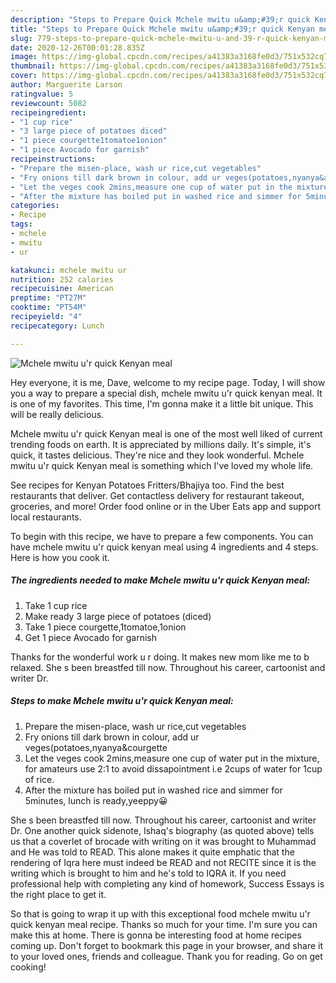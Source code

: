 ```yaml
---
description: "Steps to Prepare Quick Mchele mwitu u&amp;#39;r quick Kenyan meal"
title: "Steps to Prepare Quick Mchele mwitu u&amp;#39;r quick Kenyan meal"
slug: 779-steps-to-prepare-quick-mchele-mwitu-u-and-39-r-quick-kenyan-meal
date: 2020-12-26T00:01:28.835Z
image: https://img-global.cpcdn.com/recipes/a41383a3168fe0d3/751x532cq70/mchele-mwitu-ur-quick-kenyan-meal-recipe-main-photo.jpg
thumbnail: https://img-global.cpcdn.com/recipes/a41383a3168fe0d3/751x532cq70/mchele-mwitu-ur-quick-kenyan-meal-recipe-main-photo.jpg
cover: https://img-global.cpcdn.com/recipes/a41383a3168fe0d3/751x532cq70/mchele-mwitu-ur-quick-kenyan-meal-recipe-main-photo.jpg
author: Marguerite Larson
ratingvalue: 5
reviewcount: 5082
recipeingredient:
- "1 cup rice"
- "3 large piece of potatoes diced"
- "1 piece courgette1tomatoe1onion"
- "1 piece Avocado for garnish"
recipeinstructions:
- "Prepare the misen-place, wash ur rice,cut vegetables"
- "Fry onions till dark brown in colour, add ur veges(potatoes,nyanya&amp;courgette"
- "Let the veges cook 2mins,measure one cup of water put in the mixture, for amateurs use 2:1 to avoid dissapointment i.e 2cups of water for 1cup of rice."
- "After the mixture has boiled put in washed rice and simmer for 5minutes, lunch is ready,yeeppy😀"
categories:
- Recipe
tags:
- mchele
- mwitu
- ur

katakunci: mchele mwitu ur 
nutrition: 252 calories
recipecuisine: American
preptime: "PT27M"
cooktime: "PT54M"
recipeyield: "4"
recipecategory: Lunch

---
```



![Mchele mwitu u&#39;r quick Kenyan meal](https://img-global.cpcdn.com/recipes/a41383a3168fe0d3/751x532cq70/mchele-mwitu-ur-quick-kenyan-meal-recipe-main-photo.jpg)

Hey everyone, it is me, Dave, welcome to my recipe page. Today, I will show you a way to prepare a special dish, mchele mwitu u&#39;r quick kenyan meal. It is one of my favorites. This time, I'm gonna make it a little bit unique. This will be really delicious.

Mchele mwitu u&#39;r quick Kenyan meal is one of the most well liked of current trending foods on earth. It is appreciated by millions daily. It's simple, it's quick, it tastes delicious. They're nice and they look wonderful. Mchele mwitu u&#39;r quick Kenyan meal is something which I've loved my whole life.

See recipes for Kenyan Potatoes Fritters/Bhajiya too. Find the best restaurants that deliver. Get contactless delivery for restaurant takeout, groceries, and more! Order food online or in the Uber Eats app and support local restaurants.


To begin with this recipe, we have to prepare a few components. You can have mchele mwitu u&#39;r quick kenyan meal using 4 ingredients and 4 steps. Here is how you cook it.

<!--inarticleads1-->

##### The ingredients needed to make Mchele mwitu u&#39;r quick Kenyan meal:

1. Take 1 cup rice
1. Make ready 3 large piece of potatoes (diced)
1. Take 1 piece courgette,1tomatoe,1onion
1. Get 1 piece Avocado for garnish


Thanks for the wonderful work u r doing. It makes new mom like me to b relaxed. She s been breastfed till now. Throughout his career, cartoonist and writer Dr. 

<!--inarticleads2-->

##### Steps to make Mchele mwitu u&#39;r quick Kenyan meal:

1. Prepare the misen-place, wash ur rice,cut vegetables
1. Fry onions till dark brown in colour, add ur veges(potatoes,nyanya&amp;courgette
1. Let the veges cook 2mins,measure one cup of water put in the mixture, for amateurs use 2:1 to avoid dissapointment i.e 2cups of water for 1cup of rice.
1. After the mixture has boiled put in washed rice and simmer for 5minutes, lunch is ready,yeeppy😀


She s been breastfed till now. Throughout his career, cartoonist and writer Dr. One another quick sidenote, Ishaq&#39;s biography (as quoted above) tells us that a coverlet of brocade with writing on it was brought to Muhammad and He was told to READ. This alone makes it quite emphatic that the rendering of Iqra here must indeed be READ and not RECITE since it is the writing which is brought to him and he&#39;s told to IQRA it. If you need professional help with completing any kind of homework, Success Essays is the right place to get it. 

So that is going to wrap it up with this exceptional food mchele mwitu u&#39;r quick kenyan meal recipe. Thanks so much for your time. I'm sure you can make this at home. There is gonna be interesting food at home recipes coming up. Don't forget to bookmark this page in your browser, and share it to your loved ones, friends and colleague. Thank you for reading. Go on get cooking!
